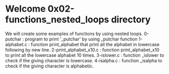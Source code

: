 # Welcome 0x02-functions_nested_loops directory
We will create some examples of functions by using nested loops.
0-putchar : program to print '_putchar' by using _putchar function
1-alphabet.c : function print_alphabet that print all the alphabet in lowercase following by new line.
2-print_alphabet_x10.c : function print_alphabet_x10 to print all the lowercase alphabet 10 times.
3-islower.c : function _islower to check if the giving character is lowercase.
4-isalpha.c : function _isalpha to check if the giving character is alphabetic.
